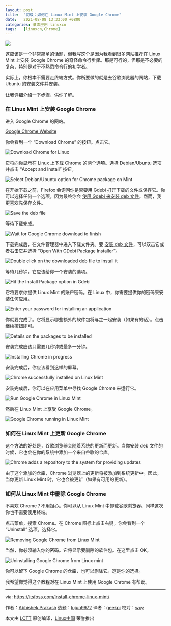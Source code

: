 ```yaml
---
layout: post
title:	"初级：如何在 Linux Mint 上安装 Google Chrome"
date:	2021-08-08 13:33:00 +0800 
categories:	桌面应用 linuxcn 
tags:	[linuxcn,Chrome]
---
```



![](/Asserts/Images/album/202108/08/133301ni5k5i8rziezwe5i.jpg)


这应该是一个非常简单的话题，但我写这个是因为我看到很多网站推荐在 Linux Mint 上安装 Google Chrome 的奇怪命令行步骤。那是可行的，但那是不必要的复杂，特别是对于不熟悉命令行的初学者。


实际上，你根本不需要走终端方式。你所要做的就是去谷歌浏览器的网站，下载 Ubuntu 的安装文件并安装。


让我详细介绍一下步骤，供你了解。


### 在 Linux Mint 上安装 Google Chrome


进入 Google Chrome 的网站。


[Google Chrome Website](https://www.google.com/chrome/index.html)


你会看到一个 “Download Chrome” 的按钮。点击它。


![Download Chrome for Linux](/Asserts/Images/album/202108/08/133346tiefke33eekz9zfs.png)


它将向你显示在 Linux 上下载 Chrome 的两个选项。选择 Debian/Ubuntu 选项并点击 “Accept and Install” 按钮。


![Select Debian/Ubuntu option for Chrome package on Mint](/Asserts/Images/album/202108/08/133349e41qww65q9qqt79d.png)


在开始下载之前，Firefox 会询问你是否要用 Gdebi 打开下载的文件或保存它。你可以选择任何一个选项，因为最终你会 [使用 Gdebi 来安装 deb 文件](https://itsfoss.com/gdebi-default-ubuntu-software-center/)。然而，我更喜欢先保存文件。


![Save the deb file](/Asserts/Images/album/202108/08/133351r0n5ne02to8232s2.png)


等待下载完成。


![Wait for Google Chrome download to finish](/Asserts/Images/album/202108/08/133352o7s7ami9sw2bx2d2.png)


下载完成后，在文件管理器中进入下载文件夹。要 [安装 deb 文件](https://itsfoss.com/install-deb-files-ubuntu/)，可以双击它或者右击它并选择 “Open With GDebi Package Installer”。


![Double click on the downloaded deb file to install it](/Asserts/Images/album/202108/08/133355p2d2uhdiptttfh2i.png)


等待几秒钟，它应该给你一个安装的选项。


![Hit the Install Package option in Gdebi](/Asserts/Images/album/202108/08/133357eofoexvzgpfmothk.png)


它将要求你提供 Linux Mint 的账户密码。在 Linux 中，你需要提供你的密码来安装任何应用。


![Enter your password for installing an application](/Asserts/Images/album/202108/08/133359qwtitnpmgnw23lpz.png)


你就要完成了。它将显示哪些额外的软件包将与之一起安装（如果有的话）。点击继续按钮即可。


![Details on the packages to be installed](/Asserts/Images/album/202108/08/133401qjuu8224f2f5ti23.png)


安装完成应该只需要几秒钟或最多一分钟。


![Installing Chrome in progress](/Asserts/Images/album/202108/08/133404ynxb58p5c5xz05cc.png)


安装完成后，你应该看到这样的屏幕。


![Chrome successfully installed on Linux Mint](/Asserts/Images/album/202108/08/133406a9y9qeffh0jeylcy.png)


安装完成后，你可以在应用菜单中寻找 Google Chrome 来运行它。


![Run Google Chrome in Linux Mint](/Asserts/Images/album/202108/08/133409akckhcxc7xomjvhf.png)


然后在 Linux Mint 上享受 Google Chrome。


![Google Chrome running in Linux Mint](/Asserts/Images/album/202108/08/133819ld2354t12ivrf29r.jpg)


### 如何在 Linux Mint 上更新 Google Chrome


这个方法的好处是，谷歌浏览器会随着系统的更新而更新。当你安装 deb 文件的时候，它也会在你的系统中添加一个来自谷歌的仓库。


![Chrome adds a repository to the system for providing updates](/Asserts/Images/album/202108/08/133411qazqc7a2nkgx96w2.png)


由于这个添加的仓库，Chrome 浏览器上的更新将被添加到系统更新中。因此，当你更新 Linux Mint 时，它也会被更新（如果有可用的更新）。


### 如何从 Linux Mint 中删除 Google Chrome


不喜欢 Chrome？不用担心。你可以从 Linux Mint 中卸载谷歌浏览器。同样这次你也不需要使用终端。


点击菜单，搜索 Chrome。在 Chrome 图标上点击右键，你会看到一个 “Uninstall” 选项。选择它。


![Removing Google Chrome from Linux Mint](/Asserts/Images/album/202108/08/133802x2z1b17ocojan2h9.jpg)


当然，你必须输入你的密码。它将显示要删除的软件包。在这里点击 OK。


![Uninstalling Google Chrome from Linux mint](/Asserts/Images/album/202108/08/133748kb2xr2nj4g42js92.jpg)


你可以留下 Google Chrome 的仓库，也可以删除它。这是你的选择。


我希望你觉得这个教程对在 Linux Mint 上使用 Google Chrome 有帮助。




---


via: <https://itsfoss.com/install-chrome-linux-mint/>


作者：[Abhishek Prakash](https://itsfoss.com/author/abhishek/) 选题：[lujun9972](https://github.com/lujun9972) 译者：[geekpi](https://github.com/geekpi) 校对：[wxy](https://github.com/wxy)


本文由 [LCTT](https://github.com/LCTT/TranslateProject) 原创编译，[Linux中国](https://linux.cn/) 荣誉推出
